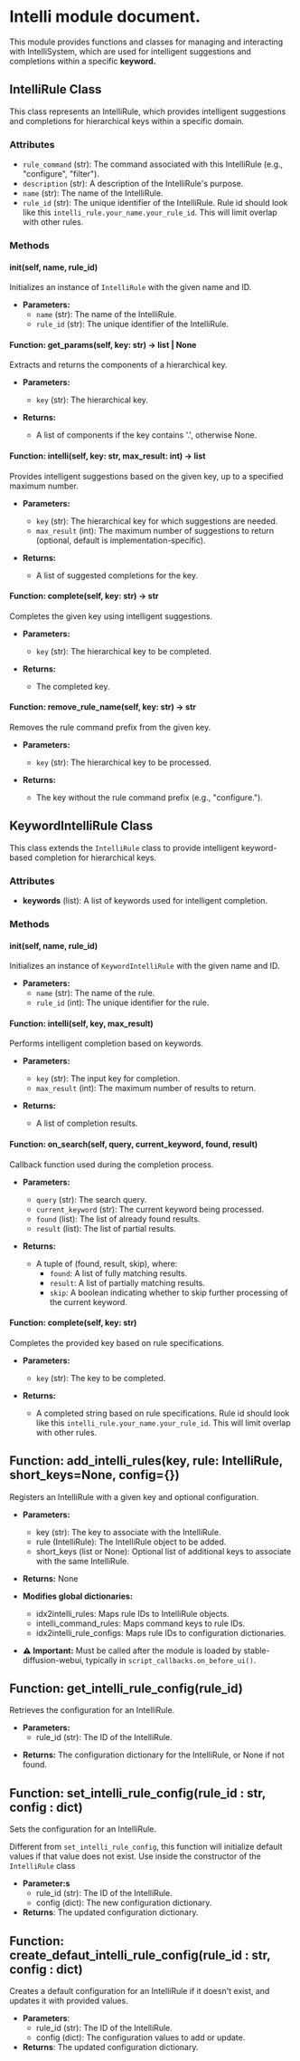 # Intelli module document.

This module provides functions and classes for managing and interacting with IntelliSystem, which are used for intelligent suggestions and completions within a specific **keyword.**

## IntelliRule Class

This class represents an IntelliRule, which provides intelligent suggestions and completions for hierarchical keys within a specific domain.

### Attributes

* `rule_command` (str): The command associated with this IntelliRule (e.g., "configure", "filter").
* `description` (str): A description of the IntelliRule's purpose.
* `name` (str): The name of the IntelliRule.
* `rule_id` (str): The unique identifier of the IntelliRule.  Rule id should look like this `intelli_rule.your_name.your_rule_id`. This will limit overlap with other rules.

### Methods

#### __init__(self, name, rule_id)

Initializes an instance of `IntelliRule` with the given name and ID.

* **Parameters:**
    * `name` (str): The name of the IntelliRule.
    * `rule_id` (str): The unique identifier of the IntelliRule.

#### Function: get_params(self, key: str) -> list | None

Extracts and returns the components of a hierarchical key.

* **Parameters:**
    * `key` (str): The hierarchical key.

* **Returns:**
    * A list of components if the key contains '.', otherwise None.

#### Function: intelli(self, key: str, max_result: int) -> list

Provides intelligent suggestions based on the given key, up to a specified maximum number.

* **Parameters:**
    * `key` (str): The hierarchical key for which suggestions are needed.
    * `max_result` (int): The maximum number of suggestions to return (optional, default is implementation-specific).

* **Returns:**
    * A list of suggested completions for the key.

#### Function: complete(self, key: str) -> str

Completes the given key using intelligent suggestions.

* **Parameters:**
    * `key` (str): The hierarchical key to be completed.

* **Returns:**
    * The completed key.

#### Function: remove_rule_name(self, key: str) -> str

Removes the rule command prefix from the given key.

* **Parameters:**
    * `key` (str): The hierarchical key to be processed.

* **Returns:**
    * The key without the rule command prefix (e.g., "configure.").

## KeywordIntelliRule Class

This class extends the `IntelliRule` class to provide intelligent keyword-based completion for hierarchical keys.

### Attributes

* **keywords** (list): A list of keywords used for intelligent completion.

### Methods

#### __init__(self, name, rule_id)

Initializes an instance of `KeywordIntelliRule` with the given name and ID.

* **Parameters:**
    * `name` (str): The name of the rule.
    * `rule_id` (int): The unique identifier for the rule.

#### Function: intelli(self, key, max_result)

Performs intelligent completion based on keywords.

* **Parameters:**
    * `key` (str): The input key for completion.
    * `max_result` (int): The maximum number of results to return.

* **Returns:**
    * A list of completion results.

#### Function: on_search(self, query, current_keyword, found, result)

Callback function used during the completion process.

* **Parameters:**
    * `query` (str): The search query.
    * `current_keyword` (str): The current keyword being processed.
    * `found` (list): The list of already found results.
    * `result` (list): The list of partial results.

* **Returns:**
    * A tuple of (found, result, skip), where:
        * `found`: A list of fully matching results.
        * `result`: A list of partially matching results.
        * `skip`: A boolean indicating whether to skip further processing of the current keyword.

#### Function: complete(self, key: str)

Completes the provided key based on rule specifications.

* **Parameters:**
    * `key` (str): The key to be completed.

* **Returns:**
    * A completed string based on rule specifications. Rule id should look like this `intelli_rule.your_name.your_rule_id`. This will limit overlap with other rules.

## Function: add_intelli_rules(key, rule: IntelliRule, short_keys=None, config={})
Registers an IntelliRule with a given key and optional configuration.

* **Parameters:**
    - key (str): The key to associate with the IntelliRule.
    - rule (IntelliRule): The IntelliRule object to be added.
    - short_keys (list or None): Optional list of additional keys to associate with the same IntelliRule.

* **Returns:** None

* **Modifies global dictionaries:**
    * idx2intelli_rules: Maps rule IDs to IntelliRule objects.
    * intelli_command_rules: Maps command keys to rule IDs.
    * idx2intelli_rule_configs: Maps rule IDs to configuration dictionaries.

- **⚠️ Important:** Must be called after the module is loaded by stable-diffusion-webui, typically in `script_callbacks.on_before_ui()`.

## Function: get_intelli_rule_config(rule_id)
Retrieves the configuration for an IntelliRule.

* **Parameters:**
    - rule_id (str): The ID of the IntelliRule.
- **Returns:** The configuration dictionary for the IntelliRule, or None if not found.

## Function: set_intelli_rule_config(rule_id : str, config : dict)
Sets the configuration for an IntelliRule.

Different from `set_intelli_rule_config`, this function will initialize default values if that value does not exist. Use inside the constructor of the `IntelliRule` class

- **Parameter:s**
    - rule_id (str): The ID of the IntelliRule.
    - config (dict): The new configuration dictionary.
- **Returns**: The updated configuration dictionary.

## Function: create_defaut_intelli_rule_config(rule_id : str, config : dict)
Creates a default configuration for an IntelliRule if it doesn't exist, and updates it with provided values.
- **Parameters**:
    - rule_id (str): The ID of the IntelliRule.
    - config (dict): The configuration values to add or update.
- **Returns**: The updated configuration dictionary.